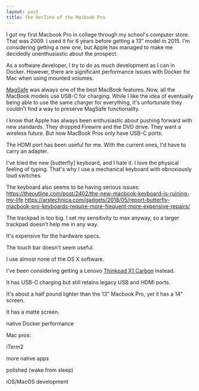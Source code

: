 ```yaml
---
layout: post
title: The Decline of the Macbook Pro
---
```

I got my first Macbook Pro in college through my school's computer store. That
was 2009. I used it for 6 years before getting a 13" model in 2015. I'm
considering getting a new one, but Apple has managed to make me decidedly
unenthusiastic about the prospect.

As a software developer, I try to do as much development as I can in Docker.
However, there are significant performance issues with Docker for Mac when
using mounted volumes.

[MagSafe](https://en.wikipedia.org/wiki/MagSafe) was always one of the best
MacBook features. Now, all the MacBook models use USB-C for charging. While I
like the idea of eventually being able to use the same charger for everything,
it's unfortunate they couldn't find a way to preserve MagSafe functionality.

I know that Apple has always been enthusiastic about pushing forward with new
standards. They dropped Firewire and the DVD drive. They want a wireless future.
But now MacBook Pros only have USB-C ports.

The HDMI port has been useful for me. With the current ones, I'd have to carry
an adapter.

I've tried the new [butterfly] keyboard, and I hate it. I love the physical
feeling of typing. That's why I use a mechanical keyboard with obnoxiously loud
switches.

The keyboard also seems to be having serious issues:
https://theoutline.com/post/2402/the-new-macbook-keyboard-is-ruining-my-life
https://arstechnica.com/gadgets/2018/05/report-butterfly-macbook-pro-keyboards-require-more-frequent-more-expensive-repairs/

The trackpad is too big. I set my sensitivity to max anyway, so a larger
trackpad doesn't help me in any way.

It's expensive for the hardware specs.

The touch bar doesn't seem useful.

I use almost none of the OS X software.

I've been considering getting a Lenovo [Thinkpad X1
Carbon](https://en.wikipedia.org/wiki/ThinkPad_X1_Carbon) instead.

It has USB-C charging but still retains legacy USB and HDMI ports.

It's about a half pound lighter than the 13" Macbook Pro, yet it has a 14"
screen.

It has a matte screen.

native Docker performance

Mac pros:

iTerm2

more native apps

polished (wake from sleep)

iOS/MacOS development
